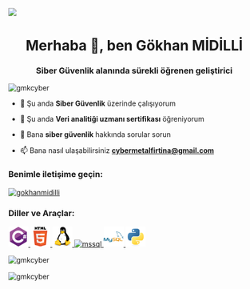 <img src="https://www.itsasap.com/hs-fs/hubfs/cyber%20insurance.gif?width=778&name=cyber%20insurance.gif"></img>
<h1 align="center">Merhaba 👋, ben Gökhan MİDİLLİ</h1>
<h3 align="center">Siber Güvenlik alanında sürekli öğrenen geliştirici</h3>

<p align="left"> <img src="https://komarev.com/ghpvc/?username=gmkcyber&label=Profile%20views&color=0e75b6&style=flat" alt="gmkcyber" /> </p>

- 🔭 Şu anda **Siber Güvenlik** üzerinde çalışıyorum

- 🌱 Şu anda **Veri analitiği uzmanı sertifikası** öğreniyorum

- 💬 Bana **siber güvenlik** hakkında sorular sorun

- 📫 Bana nasıl ulaşabilirsiniz **cybermetalfirtina@gmail.com**

<h3 align="left">Benimle iletişime geçin:</h3>
<p align="left">
<a href="https://linkedin.com/in/gokhanmidilli" target="blank"><img align="center" src="https://raw.githubusercontent.com/rahuldkjain/github-profile-readme-generator/master/src/images/icons/Social/linked-in-alt.svg" alt="gokhanmidilli" height="30" width="40" /></a> </p>


<h3 align="left">Diller ve Araçlar:</h3>
<p align="left"> <a href="https://www.w3schools.com/cs/" target="_blank" rel="noreferrer"> <img src="https://raw.githubusercontent.com/devicons/devicon/master/icons/csharp/csharp-original.svg" alt="csharp" width="40" height="40"/> </a> <a href="https://www.w3.org/html/" target="_blank" rel="noreferrer"> <img src="https://raw.githubusercontent.com/devicons/devicon/master/icons/html5/html5-original-wordmark.svg" alt="html5" width="40" height="40"/> </a> <a href="https://www.linux.org/" target="_blank" rel="noreferrer"> <img src="https://raw.githubusercontent.com/devicons/devicon/master/icons/linux/linux-original.svg" alt="linux" width="40" height="40"/> </a> <a href="https://www.microsoft.com/en-us/sql-server" target="_blank" rel="noreferrer"> <img src="https://www.svgrepo.com/show/303229/microsoft-sql-server-logo.svg" alt="mssql" width="40" height="40"/> </a> <a href="https://www.mysql.com/" target="_blank" rel="noreferrer"> <img src="https://raw.githubusercontent.com/devicons/devicon/master/icons/mysql/mysql-original-wordmark.svg" alt="mysql" width="40" height="40"/> </a> <a href="https://www.python.org" target="_blank" rel="noreferrer"> <img src="https://raw.githubusercontent.com/devicons/devicon/master/icons/python/python-original.svg" alt="python" width="40" height="40"/> </a> </p>

<p> <img align="center" src="https://github-readme-stats.vercel.app/api?username=gmkcyber&show_icons=true&locale=tr" alt="gmkcyber" /></p>

<p><img align="center" src="https://github-readme-streak-stats.herokuapp.com/?user=gmkcyber&" alt="gmkcyber" /></p>
